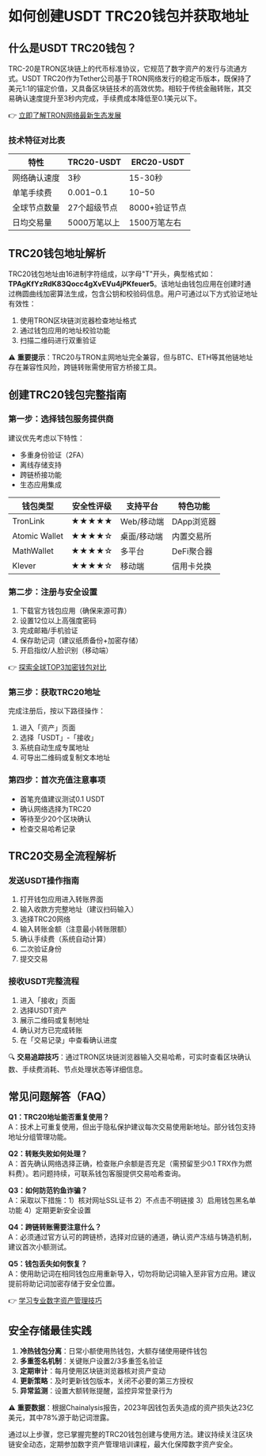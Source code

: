 # 如何创建USDT TRC20钱包并获取地址

## 什么是USDT TRC20钱包？

TRC-20是TRON区块链上的代币标准协议，它规范了数字资产的发行与流通方式。USDT TRC20作为Tether公司基于TRON网络发行的稳定币版本，既保持了美元1:1的锚定价值，又具备区块链技术的高效优势。相较于传统金融转账，其交易确认速度提升至3秒内完成，手续费成本降低至0.1美元以下。

👉 [立即了解TRON网络最新生态发展](https://bit.ly/okx_welcome)

### 技术特征对比表
| 特性          | TRC20-USDT       | ERC20-USDT       |
|---------------|------------------|------------------|
| 网络确认速度   | 3秒              | 15-30秒          |
| 单笔手续费    | $0.001-$0.1      | $10-$50          |
| 全球节点数量   | 27个超级节点     | 8000+验证节点    |
| 日均交易量     | 5000万笔以上     | 1500万笔左右     |

## TRC20钱包地址解析

TRC20钱包地址由16进制字符组成，以字母"T"开头，典型格式如：**TPAgKfYzRdK83Qocc4gXvEVu4jPKfeuer5**。该地址由钱包应用在创建时通过椭圆曲线加密算法生成，包含公钥和校验码信息。用户可通过以下方式验证地址有效性：
1. 使用TRON区块链浏览器检查地址格式
2. 通过钱包应用的地址校验功能
3. 扫描二维码进行双重验证

⚠️ **重要提示**：TRC20与TRON主网地址完全兼容，但与BTC、ETH等其他链地址存在兼容性风险，跨链转账需使用官方桥接工具。

## 创建TRC20钱包完整指南

### 第一步：选择钱包服务提供商
建议优先考虑以下特性：
- 多重身份验证（2FA）
- 离线存储支持
- 跨链桥接功能
- 生态应用集成

| 钱包类型     | 安全性评级 | 支持平台   | 特色功能               |
|--------------|------------|------------|------------------------|
| TronLink     | ★★★★★     | Web/移动端 | DApp浏览器             |
| Atomic Wallet| ★★★★☆     | 桌面/移动端| 内置交易所             |
| MathWallet   | ★★★★☆     | 多平台     | DeFi聚合器             |
| Klever       | ★★★★☆     | 移动端     | 信用卡兑换             |

### 第二步：注册与安全设置
1. 下载官方钱包应用（确保来源可靠）
2. 设置12位以上高强度密码
3. 完成邮箱/手机验证
4. 保存助记词（建议纸质备份+加密存储）
5. 开启指纹/人脸识别（移动端）

👉 [探索全球TOP3加密钱包对比](https://bit.ly/okx_welcome)

### 第三步：获取TRC20地址
完成注册后，按以下路径操作：
1. 进入「资产」页面
2. 选择「USDT」-「接收」
3. 系统自动生成专属地址
4. 可导出二维码或复制文本地址

### 第四步：首次充值注意事项
- 首笔充值建议测试0.1 USDT
- 确认网络选择为TRC20
- 等待至少20个区块确认
- 检查交易哈希记录

## TRC20交易全流程解析

### 发送USDT操作指南
1. 打开钱包应用进入转账界面
2. 输入收款方完整地址（建议扫码输入）
3. 选择TRC20网络
4. 输入转账金额（注意最小转账限额）
5. 确认手续费（系统自动计算）
6. 二次验证身份
7. 提交交易

### 接收USDT完整流程
1. 进入「接收」页面
2. 选择USDT资产
3. 展示二维码或复制地址
4. 确认对方已完成转账
5. 在「交易记录」中查看确认进度

🔍 **交易追踪技巧**：通过TRON区块链浏览器输入交易哈希，可实时查看区块确认数、手续费消耗、节点处理状态等详细信息。

## 常见问题解答（FAQ）

**Q1：TRC20地址能否重复使用？**  
A：技术上可重复使用，但出于隐私保护建议每次交易使用新地址。部分钱包支持地址分组管理功能。

**Q2：转账失败如何处理？**  
A：首先确认网络选择正确，检查账户余额是否充足（需预留至少0.1 TRX作为燃料费）。若问题持续，可联系钱包客服提供交易哈希查询。

**Q3：如何防范钓鱼诈骗？**  
A：采取以下措施：1）核对网址SSL证书 2）不点击不明链接 3）启用钱包黑名单功能 4）定期更新安全设置

**Q4：跨链转账需要注意什么？**  
A：必须通过官方认可的跨链桥，选择对应链的通道，确认资产冻结与铸造机制，建议首次小额测试。

**Q5：钱包丢失如何恢复？**  
A：使用助记词在相同钱包应用重新导入，切勿将助记词输入至非官方应用。建议提前将助记词加密存储于安全位置。

👉 [学习专业数字资产管理技巧](https://bit.ly/okx_welcome)

## 安全存储最佳实践

1. **冷热钱包分离**：日常小额使用热钱包，大额存储使用硬件钱包
2. **多重签名机制**：关键账户设置2/3多重签名验证
3. **定期审计**：每月使用区块链浏览器核对资产变动
4. **更新策略**：及时更新钱包版本，关闭不必要的第三方授权
5. **异常监测**：设置大额转账提醒，监控异常登录行为

⚠️ **重要数据**：根据Chainalysis报告，2023年因钱包丢失造成的资产损失达23亿美元，其中78%源于助记词泄露。

通过以上步骤，您已掌握完整的TRC20钱包创建与使用方法。建议持续关注区块链安全动态，定期参加数字资产管理培训课程，最大化保障数字资产安全。